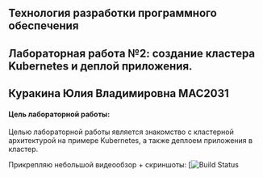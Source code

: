## Технология разработки программного обеспечения
## Лабораторная работа №2: создание кластера Kubernetes и деплой приложения.
## Куракина Юлия Владимировна МАС2031 

#### Цель лабораторной работы: 
Целью лабораторной работы является знакомство с кластерной архитектурой на примере Kubernetes, а также деплоем приложения в кластер.

Прикрепляю небольшой видеообзор + скриншоты:
[![Build Status](https://drive.google.com/drive/folders/1hO3hkDz8sVtnm3IPv-ZMsbI93jKhiI5y?usp=sharing)
